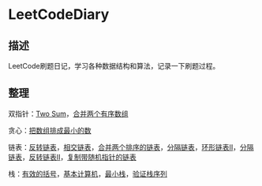 # LeetCodeDiary
## 描述

LeetCode刷题日记，学习各种数据结构和算法，记录一下刷题过程。

## 整理

双指针：[Two Sum](./notes/medium/两数和.md)，[合并两个有序数组](./notes/easy/合并两个有序数组.md)

贪心：[把数组排成最小的数](./notes/medium/把数组排成最小的数.md)

链表：[反转链表](./notes/easy/反转链表.md)，[相交链表](./notes/easy/相交链表.md)，[合并两个排序的链表](./notes/easy/合并两个排序的链表.md)，[分隔链表](./notes/medium/分隔链表.md)，[环形链表II](./notes/medium/环形链表II.md)，[分隔链表](./notes/medium/分隔链表.md)，[反转链表II](./notes/medium/反转链表II.md)，[复制带随机指针的链表](./notes/medium/复制带随机指针的链表.md)

栈：[有效的括号](./notes/easy/有效的括号.md)，[基本计算机](./notes/hard/基本计算机.md)，[最小栈](./notes/medium/最小栈.md)，[验证栈序列](./notes/medium/验证栈序列.md)
